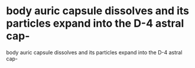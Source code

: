 # body auric capsule dissolves and its particles expand into the D-4 astral cap-

body auric capsule dissolves and its particles expand into the D-4 astral cap-